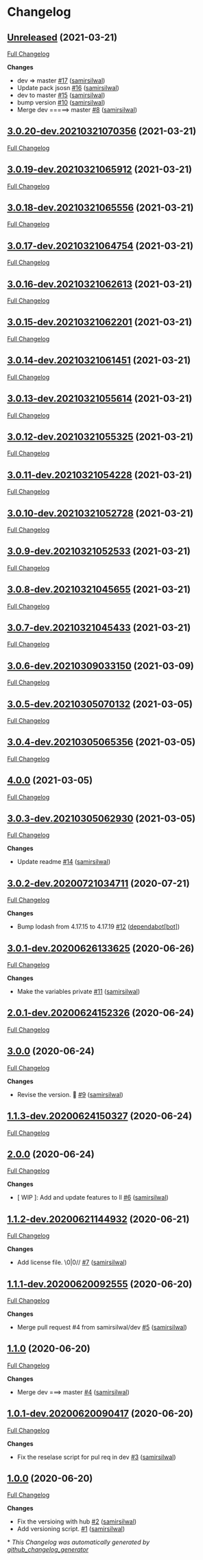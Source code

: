 # Changelog

## [Unreleased](https://github.com/samirsilwal/structures/tree/Unreleased) (2021-03-21)

[Full Changelog](https://github.com/samirsilwal/structures/compare/3.0.20-dev.20210321070356...Unreleased)

**Changes**

- dev =\> master [\#17](https://github.com/samirsilwal/structures/pull/17) ([samirsilwal](https://github.com/samirsilwal))
- Update pack jsosn [\#16](https://github.com/samirsilwal/structures/pull/16) ([samirsilwal](https://github.com/samirsilwal))
- dev to master [\#15](https://github.com/samirsilwal/structures/pull/15) ([samirsilwal](https://github.com/samirsilwal))
- bump version  [\#10](https://github.com/samirsilwal/structures/pull/10) ([samirsilwal](https://github.com/samirsilwal))
- Merge dev =====\> master [\#8](https://github.com/samirsilwal/structures/pull/8) ([samirsilwal](https://github.com/samirsilwal))

## [3.0.20-dev.20210321070356](https://github.com/samirsilwal/structures/tree/3.0.20-dev.20210321070356) (2021-03-21)

[Full Changelog](https://github.com/samirsilwal/structures/compare/3.0.19-dev.20210321065912...3.0.20-dev.20210321070356)

## [3.0.19-dev.20210321065912](https://github.com/samirsilwal/structures/tree/3.0.19-dev.20210321065912) (2021-03-21)

[Full Changelog](https://github.com/samirsilwal/structures/compare/3.0.18-dev.20210321065556...3.0.19-dev.20210321065912)

## [3.0.18-dev.20210321065556](https://github.com/samirsilwal/structures/tree/3.0.18-dev.20210321065556) (2021-03-21)

[Full Changelog](https://github.com/samirsilwal/structures/compare/3.0.17-dev.20210321064754...3.0.18-dev.20210321065556)

## [3.0.17-dev.20210321064754](https://github.com/samirsilwal/structures/tree/3.0.17-dev.20210321064754) (2021-03-21)

[Full Changelog](https://github.com/samirsilwal/structures/compare/3.0.16-dev.20210321062613...3.0.17-dev.20210321064754)

## [3.0.16-dev.20210321062613](https://github.com/samirsilwal/structures/tree/3.0.16-dev.20210321062613) (2021-03-21)

[Full Changelog](https://github.com/samirsilwal/structures/compare/3.0.15-dev.20210321062201...3.0.16-dev.20210321062613)

## [3.0.15-dev.20210321062201](https://github.com/samirsilwal/structures/tree/3.0.15-dev.20210321062201) (2021-03-21)

[Full Changelog](https://github.com/samirsilwal/structures/compare/3.0.14-dev.20210321061451...3.0.15-dev.20210321062201)

## [3.0.14-dev.20210321061451](https://github.com/samirsilwal/structures/tree/3.0.14-dev.20210321061451) (2021-03-21)

[Full Changelog](https://github.com/samirsilwal/structures/compare/3.0.13-dev.20210321055614...3.0.14-dev.20210321061451)

## [3.0.13-dev.20210321055614](https://github.com/samirsilwal/structures/tree/3.0.13-dev.20210321055614) (2021-03-21)

[Full Changelog](https://github.com/samirsilwal/structures/compare/3.0.12-dev.20210321055325...3.0.13-dev.20210321055614)

## [3.0.12-dev.20210321055325](https://github.com/samirsilwal/structures/tree/3.0.12-dev.20210321055325) (2021-03-21)

[Full Changelog](https://github.com/samirsilwal/structures/compare/3.0.11-dev.20210321054228...3.0.12-dev.20210321055325)

## [3.0.11-dev.20210321054228](https://github.com/samirsilwal/structures/tree/3.0.11-dev.20210321054228) (2021-03-21)

[Full Changelog](https://github.com/samirsilwal/structures/compare/3.0.10-dev.20210321052728...3.0.11-dev.20210321054228)

## [3.0.10-dev.20210321052728](https://github.com/samirsilwal/structures/tree/3.0.10-dev.20210321052728) (2021-03-21)

[Full Changelog](https://github.com/samirsilwal/structures/compare/3.0.9-dev.20210321052533...3.0.10-dev.20210321052728)

## [3.0.9-dev.20210321052533](https://github.com/samirsilwal/structures/tree/3.0.9-dev.20210321052533) (2021-03-21)

[Full Changelog](https://github.com/samirsilwal/structures/compare/3.0.8-dev.20210321045655...3.0.9-dev.20210321052533)

## [3.0.8-dev.20210321045655](https://github.com/samirsilwal/structures/tree/3.0.8-dev.20210321045655) (2021-03-21)

[Full Changelog](https://github.com/samirsilwal/structures/compare/3.0.7-dev.20210321045433...3.0.8-dev.20210321045655)

## [3.0.7-dev.20210321045433](https://github.com/samirsilwal/structures/tree/3.0.7-dev.20210321045433) (2021-03-21)

[Full Changelog](https://github.com/samirsilwal/structures/compare/3.0.6-dev.20210309033150...3.0.7-dev.20210321045433)

## [3.0.6-dev.20210309033150](https://github.com/samirsilwal/structures/tree/3.0.6-dev.20210309033150) (2021-03-09)

[Full Changelog](https://github.com/samirsilwal/structures/compare/3.0.5-dev.20210305070132...3.0.6-dev.20210309033150)

## [3.0.5-dev.20210305070132](https://github.com/samirsilwal/structures/tree/3.0.5-dev.20210305070132) (2021-03-05)

[Full Changelog](https://github.com/samirsilwal/structures/compare/3.0.4-dev.20210305065356...3.0.5-dev.20210305070132)

## [3.0.4-dev.20210305065356](https://github.com/samirsilwal/structures/tree/3.0.4-dev.20210305065356) (2021-03-05)

[Full Changelog](https://github.com/samirsilwal/structures/compare/4.0.0...3.0.4-dev.20210305065356)

## [4.0.0](https://github.com/samirsilwal/structures/tree/4.0.0) (2021-03-05)

[Full Changelog](https://github.com/samirsilwal/structures/compare/3.0.3-dev.20210305062930...4.0.0)

## [3.0.3-dev.20210305062930](https://github.com/samirsilwal/structures/tree/3.0.3-dev.20210305062930) (2021-03-05)

[Full Changelog](https://github.com/samirsilwal/structures/compare/3.0.2-dev.20200721034711...3.0.3-dev.20210305062930)

**Changes**

- Update readme [\#14](https://github.com/samirsilwal/structures/pull/14) ([samirsilwal](https://github.com/samirsilwal))

## [3.0.2-dev.20200721034711](https://github.com/samirsilwal/structures/tree/3.0.2-dev.20200721034711) (2020-07-21)

[Full Changelog](https://github.com/samirsilwal/structures/compare/3.0.1-dev.20200626133625...3.0.2-dev.20200721034711)

**Changes**

- Bump lodash from 4.17.15 to 4.17.19 [\#12](https://github.com/samirsilwal/structures/pull/12) ([dependabot[bot]](https://github.com/apps/dependabot))

## [3.0.1-dev.20200626133625](https://github.com/samirsilwal/structures/tree/3.0.1-dev.20200626133625) (2020-06-26)

[Full Changelog](https://github.com/samirsilwal/structures/compare/2.0.1-dev.20200624152326...3.0.1-dev.20200626133625)

**Changes**

- Make the variables private [\#11](https://github.com/samirsilwal/structures/pull/11) ([samirsilwal](https://github.com/samirsilwal))

## [2.0.1-dev.20200624152326](https://github.com/samirsilwal/structures/tree/2.0.1-dev.20200624152326) (2020-06-24)

[Full Changelog](https://github.com/samirsilwal/structures/compare/3.0.0...2.0.1-dev.20200624152326)

## [3.0.0](https://github.com/samirsilwal/structures/tree/3.0.0) (2020-06-24)

[Full Changelog](https://github.com/samirsilwal/structures/compare/1.1.3-dev.20200624150327...3.0.0)

**Changes**

- Revise the version. :shrug: [\#9](https://github.com/samirsilwal/structures/pull/9) ([samirsilwal](https://github.com/samirsilwal))

## [1.1.3-dev.20200624150327](https://github.com/samirsilwal/structures/tree/1.1.3-dev.20200624150327) (2020-06-24)

[Full Changelog](https://github.com/samirsilwal/structures/compare/2.0.0...1.1.3-dev.20200624150327)

## [2.0.0](https://github.com/samirsilwal/structures/tree/2.0.0) (2020-06-24)

[Full Changelog](https://github.com/samirsilwal/structures/compare/1.1.2-dev.20200621144932...2.0.0)

**Changes**

- \[ WIP \]: Add and update features to ll [\#6](https://github.com/samirsilwal/structures/pull/6) ([samirsilwal](https://github.com/samirsilwal))

## [1.1.2-dev.20200621144932](https://github.com/samirsilwal/structures/tree/1.1.2-dev.20200621144932) (2020-06-21)

[Full Changelog](https://github.com/samirsilwal/structures/compare/1.1.1-dev.20200620092555...1.1.2-dev.20200621144932)

**Changes**

- Add license file. \\0|0// [\#7](https://github.com/samirsilwal/structures/pull/7) ([samirsilwal](https://github.com/samirsilwal))

## [1.1.1-dev.20200620092555](https://github.com/samirsilwal/structures/tree/1.1.1-dev.20200620092555) (2020-06-20)

[Full Changelog](https://github.com/samirsilwal/structures/compare/1.1.0...1.1.1-dev.20200620092555)

**Changes**

- Merge pull request \#4 from samirsilwal/dev [\#5](https://github.com/samirsilwal/structures/pull/5) ([samirsilwal](https://github.com/samirsilwal))

## [1.1.0](https://github.com/samirsilwal/structures/tree/1.1.0) (2020-06-20)

[Full Changelog](https://github.com/samirsilwal/structures/compare/1.0.1-dev.20200620090417...1.1.0)

**Changes**

- Merge dev ===\> master [\#4](https://github.com/samirsilwal/structures/pull/4) ([samirsilwal](https://github.com/samirsilwal))

## [1.0.1-dev.20200620090417](https://github.com/samirsilwal/structures/tree/1.0.1-dev.20200620090417) (2020-06-20)

[Full Changelog](https://github.com/samirsilwal/structures/compare/1.0.0...1.0.1-dev.20200620090417)

**Changes**

- Fix the reselase script for pul req in dev [\#3](https://github.com/samirsilwal/structures/pull/3) ([samirsilwal](https://github.com/samirsilwal))

## [1.0.0](https://github.com/samirsilwal/structures/tree/1.0.0) (2020-06-20)

[Full Changelog](https://github.com/samirsilwal/structures/compare/0a55ca778fd9af5cac9548da50999f641843dfaa...1.0.0)

**Changes**

- Fix the versioing with hub [\#2](https://github.com/samirsilwal/structures/pull/2) ([samirsilwal](https://github.com/samirsilwal))
- Add versioning script. [\#1](https://github.com/samirsilwal/structures/pull/1) ([samirsilwal](https://github.com/samirsilwal))



\* *This Changelog was automatically generated by [github_changelog_generator](https://github.com/github-changelog-generator/github-changelog-generator)*
